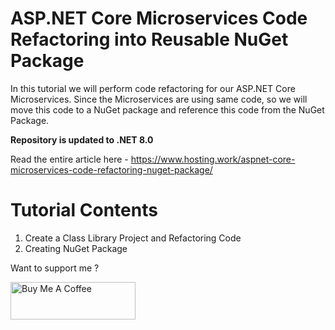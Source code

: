 # ASP.NET Core Microservices Code Refactoring into Reusable NuGet Package
In this tutorial we will perform code refactoring for our ASP.NET Core Microservices. Since the Microservices are using same code, so we will move this code to a NuGet package and reference this code from the NuGet Package.

**Repository is updated to .NET 8.0**

Read the entire article here - https://www.hosting.work/aspnet-core-microservices-code-refactoring-nuget-package/

# Tutorial Contents
1. Create a Class Library Project and Refactoring Code
2. Creating NuGet Package

Want to support me ?

<a href="https://www.buymeacoffee.com/YogYogi" target="_blank"><img src="https://cdn.buymeacoffee.com/buttons/v2/default-yellow.png" alt="Buy Me A Coffee" width="200"  style="height: 60px !important;width: 200px !important;" ></a>

